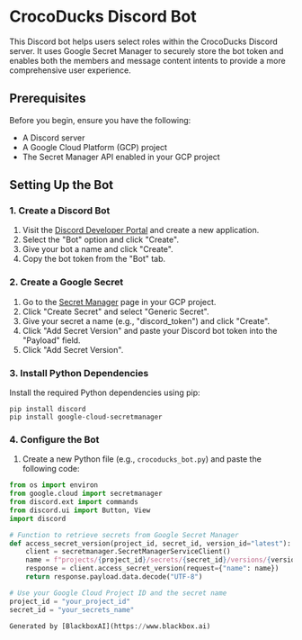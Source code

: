  # CrocoDucks Discord Bot

This Discord bot helps users select roles within the CrocoDucks Discord server. It uses Google Secret Manager to securely store the bot token and enables both the members and message content intents to provide a more comprehensive user experience.

## Prerequisites

Before you begin, ensure you have the following:

- A Discord server
- A Google Cloud Platform (GCP) project
- The Secret Manager API enabled in your GCP project

## Setting Up the Bot

### 1. Create a Discord Bot

1. Visit the [Discord Developer Portal](https://discord.com/developers/applications) and create a new application.
2. Select the "Bot" option and click "Create".
3. Give your bot a name and click "Create".
4. Copy the bot token from the "Bot" tab.

### 2. Create a Google Secret

1. Go to the [Secret Manager](https://console.cloud.google.com/secret-manager) page in your GCP project.
2. Click "Create Secret" and select "Generic Secret".
3. Give your secret a name (e.g., "discord_token") and click "Create".
4. Click "Add Secret Version" and paste your Discord bot token into the "Payload" field.
5. Click "Add Secret Version".

### 3. Install Python Dependencies

Install the required Python dependencies using pip:

```
pip install discord
pip install google-cloud-secretmanager
```

### 4. Configure the Bot

1. Create a new Python file (e.g., `crocoducks_bot.py`) and paste the following code:

```python
from os import environ
from google.cloud import secretmanager
from discord.ext import commands
from discord.ui import Button, View
import discord

# Function to retrieve secrets from Google Secret Manager
def access_secret_version(project_id, secret_id, version_id="latest"):
    client = secretmanager.SecretManagerServiceClient()
    name = f"projects/{project_id}/secrets/{secret_id}/versions/{version_id}"
    response = client.access_secret_version(request={"name": name})
    return response.payload.data.decode("UTF-8")

# Use your Google Cloud Project ID and the secret name
project_id = "your_project_id"
secret_id = "your_secrets_name"

Generated by [BlackboxAI](https://www.blackbox.ai)